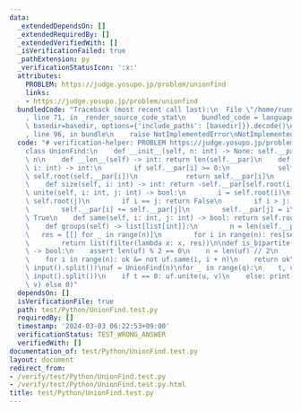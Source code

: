 ```yaml
---
data:
  _extendedDependsOn: []
  _extendedRequiredBy: []
  _extendedVerifiedWith: []
  _isVerificationFailed: true
  _pathExtension: py
  _verificationStatusIcon: ':x:'
  attributes:
    PROBLEM: https://judge.yosupo.jp/problem/unionfind
    links:
    - https://judge.yosupo.jp/problem/unionfind
  bundledCode: "Traceback (most recent call last):\n  File \"/home/runner/.local/lib/python3.10/site-packages/onlinejudge_verify/documentation/build.py\"\
    , line 71, in _render_source_code_stat\n    bundled_code = language.bundle(stat.path,\
    \ basedir=basedir, options={'include_paths': [basedir]}).decode()\n  File \"/home/runner/.local/lib/python3.10/site-packages/onlinejudge_verify/languages/python.py\"\
    , line 96, in bundle\n    raise NotImplementedError\nNotImplementedError\n"
  code: "# verification-helper: PROBLEM https://judge.yosupo.jp/problem/unionfind\n\
    class UnionFind:\n    def __init__(self, n: int) -> None: self.__par = [-1] *\
    \ n\n    def __len__(self) -> int: return len(self.__par)\n    def root(self,\
    \ i: int) -> int:\n        if self.__par[i] >= 0:\n            self.__par[i] =\
    \ self.root(self.__par[i])\n            return self.__par[i]\n        return i\n\
    \    def size(self, i: int) -> int: return -self.__par[self.root(i)]\n    def\
    \ unite(self, i: int, j: int) -> bool:\n        i = self.root(i)\n        j =\
    \ self.root(j)\n        if i == j: return False\n        if i > j: i, j = j, i\n\
    \        self.__par[i] += self.__par[j]\n        self.__par[j] = i\n        return\
    \ True\n    def same(self, i: int, j: int) -> bool: return self.root(i) == self.root(j)\n\
    \    def groups(self) -> list[list[int]]:\n        n = len(self.__par)\n     \
    \   res = [[] for _ in range(n)]\n        for i in range(n): res[self.root(i)].append(i)\n\
    \        return list(filter(lambda x: x, res))\n\ndef is_bipartite(uf: UnionFind)\
    \ -> bool:\n    assert len(uf) % 2 == 0\n    n = len(uf) // 2\n    ok = True\n\
    \    for i in range(n): ok &= not uf.same(i, i + n)\n    return ok\n\nn, q = map(int,\
    \ input().split())\nuf = UnionFind(n)\nfor _ in range(q):\n    t, u, v = map(int,\
    \ input().split())\n    if t == 0: uf.unite(u, v)\n    else: print(1 if uf.same(u,\
    \ v) else 0)"
  dependsOn: []
  isVerificationFile: true
  path: test/Python/UnionFind.test.py
  requiredBy: []
  timestamp: '2024-03-03 06:22:53+09:00'
  verificationStatus: TEST_WRONG_ANSWER
  verifiedWith: []
documentation_of: test/Python/UnionFind.test.py
layout: document
redirect_from:
- /verify/test/Python/UnionFind.test.py
- /verify/test/Python/UnionFind.test.py.html
title: test/Python/UnionFind.test.py
---
```

